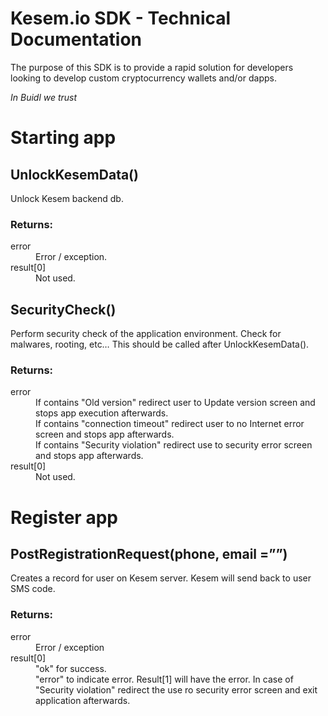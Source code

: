 # Kesem.io SDK - Technical Documentation

The purpose of this SDK is to provide a rapid solution for developers looking to develop custom cryptocurrency wallets and/or dapps.

*In Buidl we trust*

# Starting app
## UnlockKesemData()
Unlock Kesem backend db.
### Returns:
<dl>
  <dt>error</dt>
  <dd>Error / exception.</dd>
  <dt>result[0]</dt>
  <dd>Not used.</dd>
</dl>

## SecurityCheck()
Perform security check of the application environment. Check for malwares, rooting, etc… This should be called after UnlockKesemData().
### Returns:
<dl>
  <dt>error</dt>
  <dd>If contains "Old version" redirect user to Update version screen and stops app execution afterwards.</dd>
  <dd>If contains "connection timeout" redirect user to no Internet error screen and stops app afterwards.</dd>
  <dd>If contains "Security violation" redirect use to security error screen and stops app afterwards.</dd>
  <dt>result[0]</dt>
  <dd>Not used.</dd>
 </dl>

# Register app
## PostRegistrationRequest(phone, email =””)
Creates a record for user on Kesem server. Kesem will send back to user SMS code.
### Returns:
<dl>
  <dt>error</dt>
  <dd>Error / exception</dd>
  <dt>result[0]</dt>
  <dd>"ok" for success.</dd>
  <dd>"error" to indicate error. Result[1] will have the error. In case of "Security violation" redirect the use ro security error screen and exit application afterwards.</dd>
</dl>

